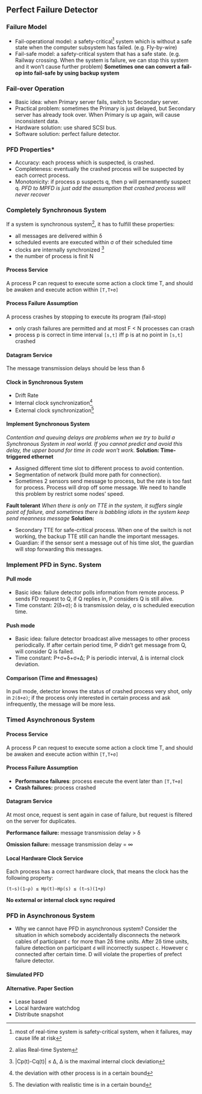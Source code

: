 ## Perfect Failure Detector
### Failure Model
- Fail-operational model: a safety-critical[^1] system which is without a safe state when the computer subsystem has failed. (e.g. Fly-by-wire)
- Fail-safe model: a safety-critical system that has a safe state. (e.g. Railway crossing. When the system is failure, we can stop this system and it won’t cause further problem)
**Sometimes one can convert a fail-op into fail-safe by using backup system**

### Fail-over Operation
- Basic idea: when Primary server fails, switch to Secondary server. 
- Practical problem: sometimes the Primary is just delayed, but Secondary server has already took over. When Primary is up again, will cause inconsistent data. 
- Hardware solution: use shared SCSI bus.
- Software solution: perfect failure detector.

### PFD Properties\*
- Accuracy: each process which is suspected, is crashed.
- Completeness: eventually the crashed process will be suspected by each correct process.
- Monotonicity: if process p suspects q, then p will permanently suspect q. 
*PFD to MPFD is just add the assumption that crashed process will never recover*

### Completely Synchronous System
If a system is synchronous system[^2], it has to fulfill these properties:
- all messages are delivered within δ
- scheduled events are executed within σ of their scheduled time
- clocks are internally synchronized [^3] 
- the number of process is finit N
#### Process Service
A process P can request to execute some action a clock time T, and should be awaken and execute action within `[T,T+σ]`

#### Process Failure Assumption
A process crashes by stopping to execute its program (fail-stop) 
- only crash failures are permitted and at most F \< N processes can crash 
- process p is correct in time interval `[s,t]` iff p is at no point in `[s,t]` crashed 
#### Datagram Service
The message transmission delays should be less than δ
#### Clock in Synchronous System
- Drift Rate
- Internal clock synchronization[^4]
- External clock synchronization[^5]  

#### Implement Synchronous System
*Contention and queuing delays are problems when we try to build a Synchronous System in real world. If you cannot predict and avoid this delay, the upper bound for time in code won’t work.*
**Solution: Time-triggered ethernet**
- Assigned different time slot to different process to avoid contention.
- Segmentation of network (build more path for connection). 
- Sometimes 2 sensors send message to process, but the rate is too fast for process. Process will drop off some message. We need to handle this problem by restrict some nodes’ speed.

**Fault tolerant**
*When there is only on TTE in the system, it suffers single point of failure, and sometimes there is babbling idiots in the system keep send meanness message*
**Solution:**
- Secondary TTE for safe-critical process. When one of the switch is not working, the backup TTE still can handle the important messages.
- Guardian: if the sensor sent a message out of his time slot, the guardian will stop forwarding this messages.

### Implement PFD in Sync. System
#### Pull mode
- Basic idea: failure detector polls information from remote process. P sends FD request to Q, if Q replies in, P considers Q is still alive. 
- Time constant: 2(δ+σ); δ is transmission delay, σ is scheduled execution time.

#### Push mode
- Basic idea: failure detector broadcast alive messages to other process periodically. If after certain period time, P didn’t get message from Q, will consider Q is failed.
- Time constant: P+σ+δ+σ+Δ; P is periodic interval, Δ is internal clock deviation. 

#### Comparison (Time and #messages)
In pull mode, detector knows the status of crashed process very shot, only in `2(δ+σ)`; if the process only interested in certain process and ask infrequently, the message will be more less. 

### Timed Asynchronous System

#### Process Service
A process P can request to execute some action a clock time T, and should be awaken and execute action within `[T,T+σ]`

#### Process Failure Assumption
- **Performance failures**: process execute the event later than  `[T,T+σ]`
- **Crash failures:** process crashed

#### Datagram Service
At most once, request is sent again in case of failure, but request is filtered on the server for duplicates. 

**Performance failure:** message transmission delay \> δ 

**Omission failure:** message transmission delay = ∞

#### Local Hardware Clock Service
Each process has a correct hardware clock, that means the clock has the following property:

`(t−s)(1−ρ) ≤ Hp(t)−Hp(s) ≤ (t−s)(1+ρ)`

**No external or internal clock sync required**

### PFD in Asynchronous System
* Why we cannot have PFD in asynchronous system?
Consider the situation in which somebody accidentally disconnects the network cables of participant `c` for more than 2δ time units. After 2δ time units, failure detection on participant `d` will incorrectly suspect `c`.  However c connected after certain time. D will violate the properties of prefect failure detector.  

#### Simulated PFD
#### Alternative. Paper Section
- Lease based
- Local hardware watchdog
- Distribute snapshot


[^1]:	most of real-time system is safety-critical system, when it failures, may cause life at risk 

[^2]:	alias Real-time System

[^3]:	|Cp(t)-Cq(t)| ≤ Δ, Δ is the maximal internal clock deviation

[^4]:	the deviation with other process is in a certain bound

[^5]:	The deviation with realistic time is in a certain bound